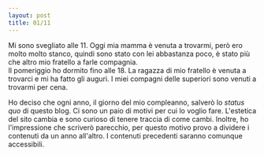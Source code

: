```yaml
---
layout: post
title: 01/11
---
```


Mi sono svegliato alle 11. Oggi mia mamma è venuta a trovarmi, 
però ero molto molto stanco, quindi sono stato con lei abbastanza 
poco, è stato più che altro mio fratello a farle compagnia.  
Il pomeriggio ho dormito fino alle 18. La ragazza di mio fratello è 
venuta a trovarci e mi ha fatto gli auguri. I miei compagni delle 
superiori sono venuti a trovarmi per cena.  

Ho deciso che ogni anno, il giorno del mio compleanno, salverò lo 
*status quo* di questo blog. Ci sono un paio di motivi per 
cui lo voglio fare. L'estetica del sito cambia e sono curioso di 
tenere traccia di come cambi. Inoltre, ho l'impressione che scriverò 
parecchio, per questo motivo provo a dividere i contenuti da un anno 
all'altro. I contenuti precedenti saranno comunque accessibili.
